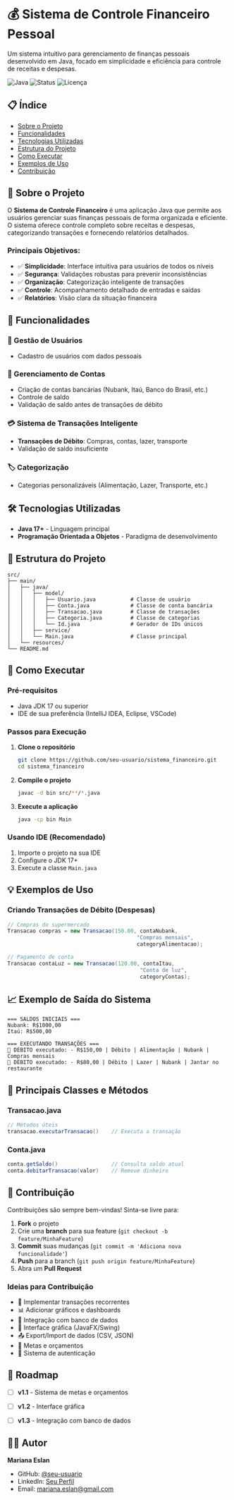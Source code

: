 # 💰 Sistema de Controle Financeiro Pessoal

Um sistema intuitivo para gerenciamento de finanças pessoais desenvolvido em Java, focado em simplicidade e eficiência para controle de receitas e despesas.

![Java](https://img.shields.io/badge/Java-17+-orange)
![Status](https://img.shields.io/badge/Status-Em%20Desenvolvimento-yellow)
![Licença](https://img.shields.io/badge/License-MIT-green)

## 📋 Índice

- [Sobre o Projeto](#sobre-o-projeto)
- [Funcionalidades](#funcionalidades)
- [Tecnologias Utilizadas](#tecnologias-utilizadas)
- [Estrutura do Projeto](#estrutura-do-projeto)
- [Como Executar](#como-executar)
- [Exemplos de Uso](#exemplos-de-uso)
- [Contribuição](#contribuição)

## 🎯 Sobre o Projeto

O **Sistema de Controle Financeiro** é uma aplicação Java que permite aos usuários gerenciar suas finanças pessoais de forma organizada e eficiente. O sistema oferece controle completo sobre receitas e despesas, categorizando transações e fornecendo relatórios detalhados.

### Principais Objetivos:
- ✅ **Simplicidade**: Interface intuitiva para usuários de todos os níveis
- ✅ **Segurança**: Validações robustas para prevenir inconsistências
- ✅ **Organização**: Categorização inteligente de transações
- ✅ **Controle**: Acompanhamento detalhado de entradas e saídas
- ✅ **Relatórios**: Visão clara da situação financeira

## 🚀 Funcionalidades

### 👤 Gestão de Usuários
- Cadastro de usuários com dados pessoais

### 🏦 Gerenciamento de Contas
- Criação de contas bancárias (Nubank, Itaú, Banco do Brasil, etc.)
- Controle de saldo
- Validação de saldo antes de transações de débito

### 💳 Sistema de Transações Inteligente
- **Transações de Débito**: Compras, contas, lazer, transporte
- Validação de saldo insuficiente

### 🏷️ Categorização 
- Categorias personalizáveis (Alimentação, Lazer, Transporte, etc.)

## 🛠️ Tecnologias Utilizadas

- **Java 17+** - Linguagem principal
- **Programação Orientada a Objetos** - Paradigma de desenvolvimento


## 📁 Estrutura do Projeto

```
src/
├── main/
│   ├── java/
│   │   ├── model/
│   │   │   ├── Usuario.java           # Classe de usuário
│   │   │   ├── Conta.java             # Classe de conta bancária
│   │   │   ├── Transacao.java         # Classe de transações
│   │   │   ├── Categoria.java         # Classe de categorias
│   │   │   └── Id.java                # Gerador de IDs únicos
│   │   ├── service/
│   │   └── Main.java                  # Classe principal
│   └── resources/
└── README.md
```

## 🔧 Como Executar

### Pré-requisitos
- Java JDK 17 ou superior
- IDE de sua preferência (IntelliJ IDEA, Eclipse, VSCode)

### Passos para Execução

1. **Clone o repositório**
   ```bash
   git clone https://github.com/seu-usuario/sistema_financeiro.git
   cd sistema_financeiro
   ```

2. **Compile o projeto**
   ```bash
   javac -d bin src/**/*.java
   ```

3. **Execute a aplicação**
   ```bash
   java -cp bin Main
   ```

### Usando IDE (Recomendado)
1. Importe o projeto na sua IDE
2. Configure o JDK 17+
3. Execute a classe `Main.java`

## 💡 Exemplos de Uso


### Criando Transações de Débito (Despesas)

```java
// Compras do supermercado
Transacao compras = new Transacao(150.00, contaNubank, 
                                         "Compras mensais", 
                                         categoryAlimentacao);

// Pagamento de conta
Transacao contaLuz = new Transacao(120.00, contaItau, 
                                          "Conta de luz", 
                                          categoryContas);
```

## 📈 Exemplo de Saída do Sistema

```
=== SALDOS INICIAIS ===
Nubank: R$1000,00
Itaú: R$500,00

=== EXECUTANDO TRANSAÇÕES ===
💸 DÉBITO executado: - R$150,00 | Débito | Alimentação | Nubank | Compras mensais
💸 DÉBITO executado: - R$80,00 | Débito | Lazer | Nubank | Jantar no restaurante

```

## 🎨 Principais Classes e Métodos

### Transacao.java
```java
// Métodos úteis
transacao.executarTransacao()    // Executa a transação

```

### Conta.java
```java
conta.getSaldo()                 // Consulta saldo atual
conta.debitarTransacao(valor)    // Remove dinheiro
```

## 🤝 Contribuição

Contribuições são sempre bem-vindas! Sinta-se livre para:

1. **Fork** o projeto
2. Crie uma **branch** para sua feature (`git checkout -b feature/MinhaFeature`)
3. **Commit** suas mudanças (`git commit -m 'Adiciona nova funcionalidade'`)
4. **Push** para a branch (`git push origin feature/MinhaFeature`)
5. Abra um **Pull Request**

### Ideias para Contribuição
- 🔄 Implementar transações recorrentes
- 📊 Adicionar gráficos e dashboards
- 💾 Integração com banco de dados
- 📱 Interface gráfica (JavaFX/Swing)
- 📤 Export/Import de dados (CSV, JSON)
- 🎯 Metas e orçamentos
- 🔐 Sistema de autenticação


## 📝 Roadmap

- [ ] **v1.1** - Sistema de metas e orçamentos
- [ ] **v1.2** - Interface gráfica
- [ ] **v1.3** - Integração com banco de dados


## 👨‍💻 Autor

**Mariana Eslan**
- GitHub: [@seu-usuario](https://github.com/marianaeslan)
- LinkedIn: [Seu Perfil](https://linkedin.com/in/marianaeslan)
- Email: mariana.eslan@gmail.com
